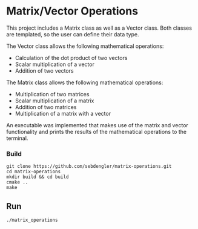 # Matrix/Vector Operations

This project includes a Matrix class as well as a Vector class. Both classes are templated, so the user can define their data type.

The Vector class allows the following mathematical operations:
* Calculation of the dot product of two vectors
* Scalar multiplication of a vector
* Addition of two vectors

The Matrix class allows the following mathematical operations:
* Multiplication of two matrices
* Scalar multiplication of a matrix
* Addition of two matrices
* Multiplication of a matrix with a vector

An executable was implemented that makes use of the matrix and vector functionality and prints the results of the mathematical operations to the terminal.

### Build
```
git clone https://github.com/sebdengler/matrix-operations.git
cd matrix-operations
mkdir build && cd build
cmake ..
make
```

## Run
```
./matrix_operations
```